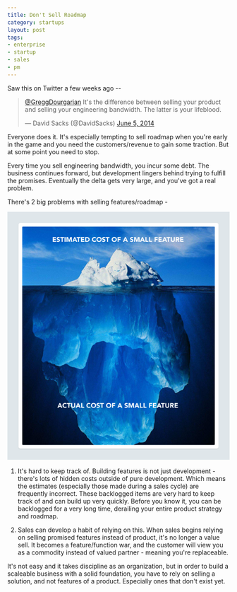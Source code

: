 ```yaml
---
title: Don't Sell Roadmap
category: startups
layout: post
tags:
- enterprise
- startup
- sales
- pm
---
```


Saw this on Twitter a few weeks ago --

<blockquote class="twitter-tweet" lang="en"><p><a href="https://twitter.com/GreggDourgarian">@GreggDourgarian</a> It&#39;s the difference between selling your product and selling your engineering bandwidth. The latter is your lifeblood.</p>&mdash; David Sacks (@DavidSacks) <a href="https://twitter.com/DavidSacks/statuses/474400870910554112">June 5, 2014</a></blockquote>

Everyone does it. It's especially tempting to sell roadmap when you're early in the game and you need the customers/revenue to gain some traction. But at some point you need to stop. 

Every time you sell engineering bandwidth, you incur some debt. The business continues forward, but development lingers behind trying to fulfill the promises. Eventually the delta gets very large, and you've got a real problem. 

There's 2 big problems with selling features/roadmap - 

![feature-iceberg](/images/features-iceberg.png)

1. It's hard to keep track of. Building features is not just development - there's lots of hidden costs outside of pure development. Which means the estimates (especially those made during a sales cycle) are frequently incorrect. These backlogged items are very hard to keep track of and can build up very quickly. Before you know it, you can be backlogged for a very long time, derailing your entire product strategy and roadmap.

2. Sales can develop a habit of relying on this. When sales begins relying on selling promised features instead of product, it's no longer a value sell. It becomes a feature/function war, and the customer will view you as a commodity instead of valued partner - meaning you're replaceable. 

It's not easy and it takes discipline as an organization, but in order to build a scaleable business with a solid foundation, you have to rely on selling a solution, and not features of a product. Especially ones that don't exist yet. 